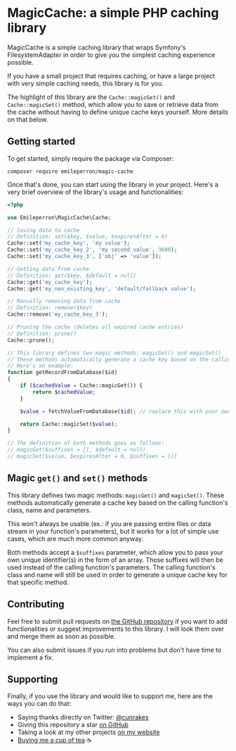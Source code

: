 

# MagicCache: a simple PHP caching library
MagicCache is a simple caching library that wraps Symfony's FilesystemAdapter in order to give you the simplest caching experience possible.

If you have a small project that requires caching, or have a large project with very simple caching needs, this library is for you.

The highlight of this library are the `Cache::magicGet()` and `Cache::magicSet()` method, which allow you to save or retrieve data from the cache without having to define unique cache keys yourself. More details on that below.

## Getting started
To get started, simply require the package via Composer:

```
composer require emileperron/magic-cache
```

Once that's done, you can start using the library in your project. Here's a very brief overview of the library's usage and functionalities:

```php
<?php

use Emileperron\MagicCache\Cache;

// Saving data to cache
// Definition: set($key, $value, $expiresAfter = 0)
Cache::set('my_cache_key', 'my value');
Cache::set('my_cache_key_2', 'my second value', 3600);
Cache::set('my_cache_key_3', ['obj' => 'value']);

// Getting data from cache
// Definition: get($key, $default = null)
Cache::get('my_cache_key');
Cache::get('my_non_existing_key', 'default/fallback value');

// Manually removing data from cache
// Definition: remove($key)
Cache::remove('my_cache_key_3');

// Pruning the cache (deletes all expired cache entries)
// Definition: prune()
Cache::prune();

// This library defines two magic methods: magicGet() and magicSet()
// These methods automatically generate a cache key based on the calling function's class, name and parameters.
// Here's an example:
function getRecordFromDatabase($id)
{
	if ($cachedValue = Cache::magicGet()) {
		return $cachedValue;
	}

	$value = fetchValueFromDatabase($id); // replace this with your own data fetching/processing code

	return Cache::magicSet($value);
}

// The definition of both methods goes as follows:
// magicGet($suffixes = [], $default = null)
// magicSet($value, $expiresAfter = 0, $suffixes = [])
```

## Magic `get()` and `set()` methods
This library defines two magic methods: `magicGet()` and `magicSet()`. These methods automatically generate a cache key based on the calling function's class, name and parameters.

This won't always be usable (ex.: if you are passing entire files or data stream in your function's parameters), but it works for a lot of simple use cases, which are much more common anyway.

Both methods accept a `$suffixes` parameter, which allow you to pass your own unique identifier(s) in the form of an array. Those suffixes will then be used instead of the calling function's parameters. The calling function's class and name will still be used in order to generate a unique cache key for that specific method.

## Contributing
Feel free to submit pull requests on [the GitHub repository](https://github.com/EmilePerron/magic-cache) if you want to add functionalities or suggest improvements to this library. I will look them over and merge them as soon as possible.

You can also submit issues if you run into problems but don't have time to implement a fix.

## Supporting
Finally, if you use the library and would like to support me, here are the ways you can do that:

- Saying thanks directly on Twitter: [@cunrakes](https://twitter.com/cunrakes)
- Giving this repository a star [on GitHub](https://github.com/EmilePerron/magic-cache)
- Taking a look at my other projects [on my website](https://www.emileperron.com)
- [Buying me a cup of tea](https://www.buymeacoffee.com/EmilePerron) ☕️
